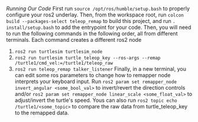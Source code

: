 *Running Our Code*
First run ``source /opt/ros/humble/setup.bash`` to properly configure your ros2 underlay. Then, from the workspace root, run ``colcon build --packages-select teleop_remap`` to build this project, and run ``. install/setup.bash`` to add the entrypoint for your code. Then, you will need to run the following commands in the following order, all from different terminals. Each command creates a different ros2 node
1. ``ros2 run turtlesim turtlesim_node``
2. ``ros2 run turtlesim turtle_teleop_key --ros-args --remap /turtle1/cmd_vel:=/turtle1/teleop_raw``
3. ``ros2 run teleop_remap talker_listener``
Finally, in a new terminal, you can edit some ros parameters to change how to remapper node interprets your keyboard input. Run ``ros2 param set remapper_node invert_angular <some_bool_val>`` to invert/revert the direction controls and/or ``ros2 param set remapper_node linear_scale <some_float_val>`` to adjust/invert the turtle's speed.
Yous can also run ``ros2 topic echo /turtle1/<some_topic>`` to compare the raw data from turtle_teleop_key to the remapped data.